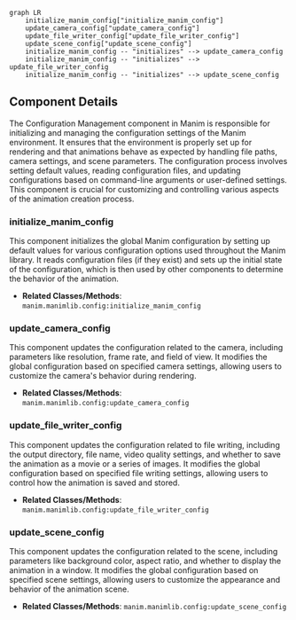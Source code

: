 ```mermaid
graph LR
    initialize_manim_config["initialize_manim_config"]
    update_camera_config["update_camera_config"]
    update_file_writer_config["update_file_writer_config"]
    update_scene_config["update_scene_config"]
    initialize_manim_config -- "initializes" --> update_camera_config
    initialize_manim_config -- "initializes" --> update_file_writer_config
    initialize_manim_config -- "initializes" --> update_scene_config
```

## Component Details

The Configuration Management component in Manim is responsible for initializing and managing the configuration settings of the Manim environment. It ensures that the environment is properly set up for rendering and that animations behave as expected by handling file paths, camera settings, and scene parameters. The configuration process involves setting default values, reading configuration files, and updating configurations based on command-line arguments or user-defined settings. This component is crucial for customizing and controlling various aspects of the animation creation process.

### initialize_manim_config
This component initializes the global Manim configuration by setting up default values for various configuration options used throughout the Manim library. It reads configuration files (if they exist) and sets up the initial state of the configuration, which is then used by other components to determine the behavior of the animation.
- **Related Classes/Methods**: `manim.manimlib.config:initialize_manim_config`

### update_camera_config
This component updates the configuration related to the camera, including parameters like resolution, frame rate, and field of view. It modifies the global configuration based on specified camera settings, allowing users to customize the camera's behavior during rendering.
- **Related Classes/Methods**: `manim.manimlib.config:update_camera_config`

### update_file_writer_config
This component updates the configuration related to file writing, including the output directory, file name, video quality settings, and whether to save the animation as a movie or a series of images. It modifies the global configuration based on specified file writing settings, allowing users to control how the animation is saved and stored.
- **Related Classes/Methods**: `manim.manimlib.config:update_file_writer_config`

### update_scene_config
This component updates the configuration related to the scene, including parameters like background color, aspect ratio, and whether to display the animation in a window. It modifies the global configuration based on specified scene settings, allowing users to customize the appearance and behavior of the animation scene.
- **Related Classes/Methods**: `manim.manimlib.config:update_scene_config`
